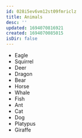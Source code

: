 ```yaml
---
id: 028i5ev6vm12st09fmriclz
title: Animals
desc: ''
updated: 1694070816921
created: 1694070085015
isDir: false
---
```

* Eagle
* Squirrel
* Deer
* Dragon
* Bear
* Horse
* Whale
* Fish
* Ant
* Cat
* Dog
* Platypus
* Giraffe
